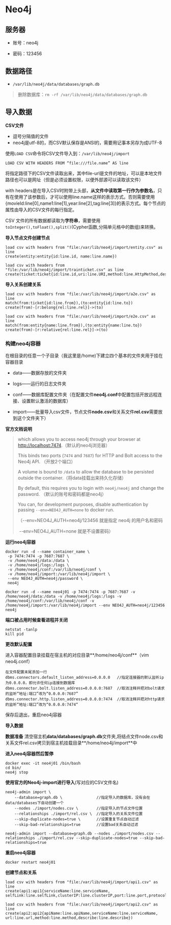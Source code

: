 

# Neo4j

## 服务器

- 账号：neo4j

- 密码：123456

## 数据路径

- `/var/lib/neo4j/data/databases/graph.db`

> 删除数据库：`rm -rf /var/lib/neo4j/data/databases/graph.db`



## 导入数据

**CSV文件**

- 逗号分隔值的文件
- neo4j是utf-8的，而CSV默认保存是ANSI的，需要用记事本另存为成UTF-8

使用`LOAD CSV`命令将CSV文件导入到：`/var/lib/neo4j/import`

```
LOAD CSV WITH HEADERS FROM “file:///file.name” AS line
```

将指定路径下的CSV文件读取出来，其中file-url是文件的地址，可以是本地文件路径也可以是网址（但是必须设置权限，以便外部源可以读取该文件）

with headers是在导入CSV时附带上头部，**从文件中读取第一行作为参数名**，只有在使用了该参数后，才可以使用line.name这样的表示方式。否则需要使用{movieId:line[0],name1:line[1],year:line[2],tag:line[3]}的表示方式。每个节点的属性由导入的CSV文件的每行指定。

CSV 文件的所有数据都读取为**字符串**，需要使用`toInteger(),toFloat(),split()`(Cypher函数,分隔单元格中的数组)来转换。

**导入节点文件创建节点**

```
load csv with headers from "file:/var/lib/neo4j/import/entity.csv" as line
create(entity:entity{id:line.id, name:line.name})
```

```
load csv with headers from "file:/var/lib/neo4j/import/trainticket.csv" as line
create(ticket:ticket{id:line.id,uri:line.URI,method:line.HttpMethod,description:line.Description})
```

**导入关系创建关系**

```CQL
load csv with headers from "file:/var/lib/neo4j/import/a2e.csv" as line
match(from:ticket{id:line.from}),(to:entity{id:line.to})
create(from)-[r:belong{rel:line.rel}]->(to)
```

```CQL
load csv with headers from "file:/var/lib/neo4j/import/e2e.csv" as line
match(from:entity{name:line.from}),(to:entity{name:line.to})
create(from)-[r:relative{rel:line.rel}]->(to)
```





### **构建neo4j容器**

在根目录的任意一个子目录（我这里是/home)下建立四个基本的文件夹用于挂在容器目录

- data——数据存放的文件夹

- logs——运行的日志文件夹

- conf——数据库配置文件夹（在配置文件**neo4j.conf**中配置包括开放远程连接、设置默认激活的数据库）

- import——批量导入csv文件，节点文件**node.csv**和关系文件**rel.csv**需要放到这个文件夹下）

  

**官方文档说明**

> which allows you to access neo4j through your browser at [http://localhost:7474](http://localhost:7474/).（默认的neo4j浏览器）
>
> This binds two ports (`7474` and `7687`) for HTTP and Bolt access to the Neo4j API. （开放2个端口）
>
> A volume is bound to `/data` to allow the database to be persisted outside the container.（将data挂载出来持久化存储）
>
> By default, this requires you to login with `neo4j/neo4j` and change the password. （默认的账号和密码都是neo4j）
>
> You can, for development purposes, disable authentication by passing `--env=NEO4J_AUTH=none` to docker run.
>
> （--env=NEO4J_AUTH=neo4j/123456  就是指定 neo4j 的用户名和密码
>
> ​	--env=NEO4J_AUTH=none                 就是不设置密码）



**运行neo4j容器**

```
docker run -d --name container_name \        
 -p 7474:7474 -p 7687:7687 \                                         
 -v /home/neo4j/data:/data \                                      
 -v /home/neo4j/logs:/logs \                                        
 -v /home/neo4j/conf:/var/lib/neo4j/conf \              
 -v /home/neo4j/import:/var/lib/neo4j/import \     
 --env NEO4J_AUTH=neo4j/password \                    
 neo4j                                                                             
```

```
docker run -d --name neo4j01 -p 7474:7474 -p 7687:7687 -v /home/neo4j/data:/data -v /home/neo4j/logs:/logs -v /home/neo4j/conf:/var/lib/neo4j/conf -v /home/neo4j/import:/var/lib/neo4j/import --env NEO4J_AUTH=neo4j/123456 neo4j
```



**端口被占用时候查看进程并关闭**

```shell
netstat -tanlp  
kill pid              
```



**更改默认配置**

进入容器配置目录挂载在宿主机的对应目录**/home/neo4j/conf**（vim neo4j.conf）

```
在文件配置末尾添加一行
dbms.connectors.default_listen_address=0.0.0.0   //指定连接器的默认监听ip为0.0.0.0，即允许任何ip连接到数据库
dbms.connector.bolt.listen_address=0.0.0.0:7687  //取消注释并把对bolt请求的监听“地址:端口”改为“0.0.0.0:7687”
dbms.connector.http.listen_address=0.0.0.0:7474  //取消注释并把对http请求的监听“地址:端口”改为“0.0.0.0:7474“
```

保存后退出，重启neo4j容器



**导入数据**

 **数据准备**
清空宿主机**data/databases/graph.db**文件夹,将结点文件node.csv和关系文件rel.csv拷贝到宿主机挂载目录**/home/neo4j/import**中

 **进入neo4j容器然后暂停**

```
docker exec -it neo4j01 /bin/bash
cd bin/
neo4j stop
```

**使用官方的Neo4j-import进行导入**(写对应的CSV文件名)

```
neo4j-admin import \
	--database=graph.db \	            //指定导入的数据库，没有会在data/databases下自动创建一个
	--nodes ./import/nodes.csv \	    //指定导入的节点文件位置
	--relationships ./import/rel.csv \  //指定导入的关系文件位置
	--skip-duplicate-nodes=true \	    //设置重复节点自动过滤
	--skip-bad-relationships=true 	    //设置bad关系自动过滤
```

```
neo4j-admin import --database=graph.db --nodes ./import/nodes.csv --relationships ./import/rel.csv --skip-duplicate-nodes=true --skip-bad-relationships=true
```



**重启neo4j容器**

```
docker restart neo4j01
```



**创建节点和关系**

```
load csv with headers from "file:/var/lib/neo4j/import/api1.csv" as line
create(api1:api1{serviceName:line.serviceName, selfLink:line.selfLink,clusterIP:line.clusterIP,port:line.port,protocol:line.protocol})
```

```
load csv with headers from "file:/var/lib/neo4j/import/api2.csv" as line
create(api2:api2{apiName:line.apiName,serviceName:line.serviceName, url:line.url,method:line.method,describe:line.describe})
```

